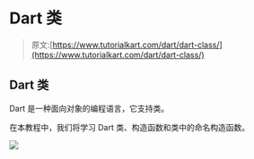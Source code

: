 # Dart 类

> 原文:[https://www.tutorialkart.com/dart/dart-class/](https://www.tutorialkart.com/dart/dart-class/)

## Dart 类

Dart 是一种面向对象的编程语言，它支持类。

在本教程中，我们将学习 Dart 类、构造函数和类中的命名构造函数。

[![](../Images/925da31b32d6bc3827932f6c8afb11bb.png)](https://www.tutorialkart.com/)